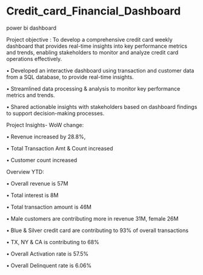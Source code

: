 # Credit_card_Financial_Dashboard
power bi dashboard


Project objective : To develop a comprehensive credit card weekly dashboard that provides real-time insights into key performance metrics and trends, enabling stakeholders to monitor and analyze credit card operations effectively.

• Developed an interactive dashboard using transaction and customer data from a SQL database, to provide real-time insights. 

• Streamlined data processing & analysis to monitor key performance metrics and trends.

• Shared actionable insights with stakeholders based on dashboard findings to support decision-making processes.


Project Insights-
 WoW change: 
 
 • Revenue increased by 28.8%, 
 
 • Total Transaction Amt & Count increased 
 
 • Customer count increased 
 
 Overview YTD:
 
 • Overall revenue is 57M
 
 • Total interest is 8M
 
 • Total transaction amount is 46M
 
 • Male customers are contributing more in revenue 31M, female 26M
 
 • Blue & Silver credit card are contributing to 93% of overall transactions
 
 • TX, NY & CA is contributing to 68%
 
 • Overall Activation rate is 57.5%
 
 • Overall Delinquent rate is 6.06%
